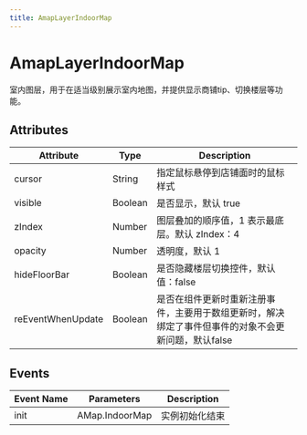 ```yaml
---
title: AmapLayerIndoorMap
---
```


# AmapLayerIndoorMap
室内图层，用于在适当级别展示室内地图，并提供显示商铺tip、切换楼层等功能。

## Attributes

Attribute | Type | Description
---|---|---|
cursor  | String | 指定鼠标悬停到店铺面时的鼠标样式
visible | Boolean | 是否显示，默认 true
zIndex | Number | 图层叠加的顺序值，1 表示最底层。默认 zIndex：4
opacity | Number | 透明度，默认 1
hideFloorBar  | Boolean | 是否隐藏楼层切换控件，默认值：false
reEventWhenUpdate | Boolean | 是否在组件更新时重新注册事件，主要用于数组更新时，解决绑定了事件但事件的对象不会更新问题，默认false

## Events

Event Name | Parameters | Description
---|---|---|
init | AMap.IndoorMap | 实例初始化结束
